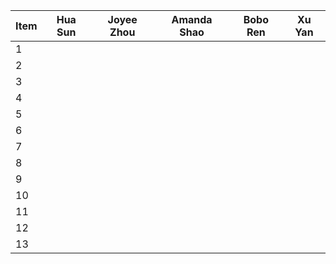 
|Item |Hua Sun |Joyee Zhou |Amanda Shao |Bobo Ren |Xu Yan |
|-----|--------|-----------|------------|---------|-------|
|1    |       |          |           |        |      |
|2    |       |          |           |        |      |
|3    |       |          |           |        |      |
|4    |       |          |           |        |      |
|5    |       |          |           |        |      |
|6    |       |          |           |        |      |
|7    |       |          |           |        |      |
|8    |       |          |           |        |      |
|9    |       |          |           |        |      |
|10   |       |          |           |        |      |
|11   |       |          |           |        |      |
|12   |       |          |           |        |      |
|13   |       |          |           |        |      |
